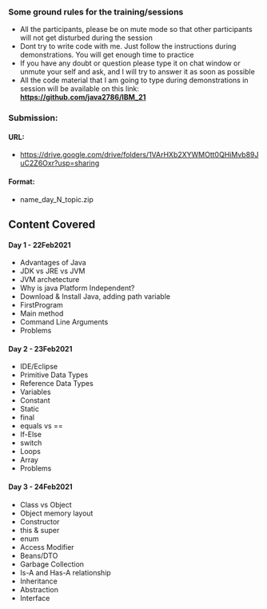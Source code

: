 ### Some ground rules for the training/sessions  
- All the participants, please be on mute mode so that other participants will not get disturbed during the session  
- Dont try to write code with me. Just follow the instructions during demonstrations. You will get enough time to practice  
- If you have any doubt or question please type it on chat window or unmute your self and ask, and I will try to answer it as soon as possible  
- All the code material that I am going to type during demonstrations in session will be available on this link: <b> https://github.com/java2786/IBM_21 </b>  




### Submission:
#### URL:  
- https://drive.google.com/drive/folders/1VArHXb2XYWMOtt0QHiMvb89JuC2Z6Oxr?usp=sharing   
#### Format:
- name_day_N_topic.zip




## Content Covered  

#### Day 1 - 22Feb2021  
- Advantages of Java  
- JDK vs JRE vs JVM  
- JVM archetecture  
- Why is java Platform Independent?  
- Download & Install Java, adding path variable  
- FirstProgram  
- Main method  
- Command Line Arguments  
- Problems  

#### Day 2 - 23Feb2021  
- IDE/Eclipse  
- Primitive Data Types  
- Reference Data Types  
- Variables  
- Constant  
- Static  
- final  
- equals vs ==  
- If-Else  
- switch  
- Loops  
- Array  
- Problems  

#### Day 3 - 24Feb2021  
- Class vs Object  
- Object memory layout  
- Constructor  
- this & super  
- enum  
- Access Modifier  
- Beans/DTO  
- Garbage Collection  
- Is-A and Has-A relationship  
- Inheritance  
- Abstraction  
- Interface  




